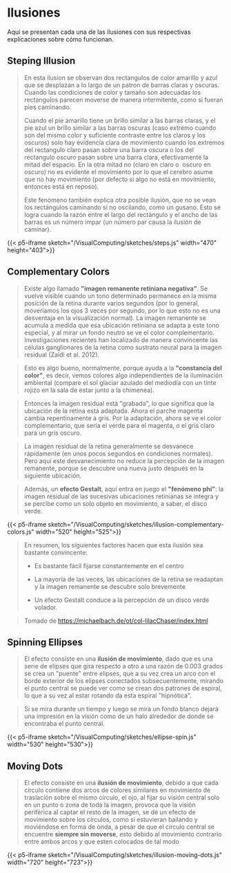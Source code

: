 # Ilusiones

Aquí se presentan cada una de las ilusiones con sus respectivas explicaciones sobre cómo funcionan.

## Steping Illusion
> <p>En esta ilusion se observan dos rectangulos de color amarillo y azul que se desplazan a lo largo de un patron de barras claras y oscuras. Cuando las condiciones de color y tamaño son adecuadas los rectangulos parecen moverse de manera intermitente, como si fueran pies caminando.</p><p>Cuando el pie amarillo tiene un brillo similar a las barras claras, y el pie azul un brillo similar a las barras oscuras (caso extremo cuando son del mismo color y suficiente contraste entre los claros y los oscuros) solo hay evidencia clara de movimiento cuando los extremos del rectangulo claro pasan sobre una barra oscura o los del rectangulo oscuro pasan sobre una barra clara, efectivamente la mitad del espacio. En la otra mitad no (claro en claro o  oscuro en oscuro) no es evidente el movimiento por lo que el cerebro asume que no hay movimiento (por defecto si algo no está en movimiento, entonces está en reposo).</p><p>Este fenómeno también explica otra posible ilusión, que no se vean los rectángulos caminando si no oscilando, como un gusano. Esto se logra cuando la razón entre el largo del rectángulo y el ancho de las barras es un número impar (un número par causa la ilusión de caminar).</p>
>
{{< p5-iframe sketch="/VisualComputing/sketches/steps.js" width="470" height="403">}}

## Complementary Colors

>Existe algo llamado **"imagen remanente retiniana negativa"**. Se vuelve visible cuando un tono determinado permanece en la misma posición de la retina durante varios segundos (por lo general, moveríamos los ojos 3 veces por segundo, por lo que esto no es una desventaja en la visualización normal). La imagen remanente se acumula a medida que esa ubicación retiniana se adapta a este tono especial, y al mirar un fondo neutro se ve el color complementario. Investigaciones recientes han localizado de manera convincente las células ganglionares de la retina como sustrato neural para la imagen residual (Zaidi et al. 2012).

>Esto es algo bueno, normalmente, porque ayuda a la **"constancia del color"**, es decir, vemos colores algo independientes de la iluminación ambiental (compare el sol glaciar azulado del mediodía con un tinte rojizo en la sala de estar junto a la chimenea).

>Entonces la imagen residual está "grabada", lo que significa que la ubicación de la retina está adaptada. Ahora el parche magenta cambia repentinamente a gris. Por la adaptación, ahora se ve el color complementario, que sería el verde para el magenta, o el gris claro para un gris oscuro.

>La imagen residual de la retina generalmente se desvanece rápidamente (en unos pocos segundos en condiciones normales). Pero aquí este desvanecimiento no reduce la percepción de la imagen remanente, porque se descubre una nueva justo después en la siguiente ubicación.

>Además, un **efecto Gestalt**, aquí entra en juego el **"fenómeno phi"**: la imagen residual de las sucesivas ubicaciones retinianas se integra y se percibe como un solo objeto en movimiento, a saber, el disco verde.

{{< p5-iframe sketch="/VisualComputing/sketches/illusion-complementary-colors.js" width="520" height="525">}}

>En resumen, los siguientes factores hacen que esta ilusión sea bastante convincente:
>
>* Es bastante fácil fijarse constantemente en el centro
>
>* La mayoría de las veces, las ubicaciones de la retina se readaptan y la imagen remanente se descubre solo brevemente
>
>* Un efecto Gestalt conduce a la percepción de un disco verde volador.
>

>Tomado de <https://michaelbach.de/ot/col-lilacChaser/index.html>


## Spinning Ellipses
> El efecto consiste en una **ilusión de movimiento**, dado que es una serie de elipses que gira respecto a otro a una razón de 0.003 grados se crea un "puente" entre elipses, que a su vez crea un arco con el borde exterior de los elipses conectados subsecuentemente, mirando el punto central se puede ver como se crean dos patrones de espiral, lo que a su vez al estar rotando da esta espiral "hipnótica".

> Si se mira durante un tiempo y luego se mira un fondo blanco dejará una impresión en la visión como de un halo alrededor de donde se encontraba el punto central.

{{< p5-iframe sketch="/VisualComputing/sketches/ellipse-spin.js" width="530" height="530">}}

## Moving Dots
> El efecto consiste en una **ilusión de movimiento**, debido a que cada círculo contiene dos arcos de colores similares en  movimiento de traslación sobre el mismo círculo, el ojo, al fijar su visión central solo en un punto o zona de toda la imagen, provoca que la visión periférica al captar el resto de la imagen, se dé un efecto de movimiento sobre los círculos, como si estuvieran bailando y moviéndose en forma de onda, a pesar de que el círculo central se encuentre **siempre sin moverse**, esto debido al movimiento contrario entre ambos arcos y que esten colocados de tal modo
>
{{< p5-iframe sketch="/VisualComputing/sketches/illusion-moving-dots.js" width="720" height="723">}}
